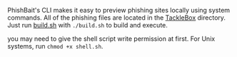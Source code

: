 PhishBait's CLI makes it easy to preview phishing sites locally using system commands. All of the phishing files are located in the [TackleBox](../TackleBox/) directory. Just run [build.sh](../build.sh) with `./build.sh` to build and execute.

you may need to give the shell script write permission at first. For Unix systems, run `chmod +x shell.sh`.
